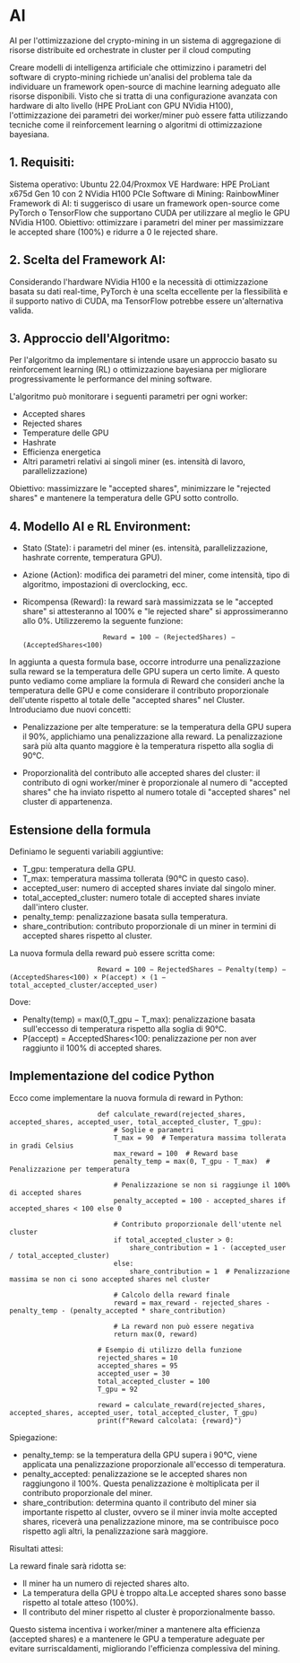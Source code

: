 # AI
AI  per l'ottimizzazione del crypto-mining in un sistema di aggregazione di risorse distribuite ed orchestrate in cluster per il cloud computing 

Creare modelli di intelligenza artificiale che ottimizzino i parametri del software di crypto-mining richiede un'analisi del problema tale da individuare un framework open-source di machine learning adeguato alle risorse disponibili. Visto che si tratta di una configurazione avanzata con hardware di alto livello (HPE ProLiant con GPU NVidia H100), l'ottimizzazione dei parametri dei worker/miner può essere fatta utilizzando tecniche come il reinforcement learning o algoritmi di ottimizzazione bayesiana.

## 1. Requisiti:
Sistema operativo: Ubuntu 22.04/Proxmox VE
Hardware: HPE ProLiant x675d Gen 10 con 2 NVidia H100 PCIe
Software di Mining: RainbowMiner
Framework di AI: ti suggerisco di usare un framework open-source come PyTorch o TensorFlow che supportano CUDA per utilizzare al meglio le GPU NVidia H100.
Obiettivo: ottimizzare i parametri del miner per massimizzare le accepted share (100%) e ridurre a 0 le rejected share.

## 2. Scelta del Framework AI:
Considerando l'hardware NVidia H100 e la necessità di ottimizzazione basata su dati real-time, PyTorch è una scelta eccellente per la flessibilità e il supporto nativo di CUDA, ma TensorFlow potrebbe essere un'alternativa valida.

## 3. Approccio dell'Algoritmo:
Per l'algoritmo da implementare si intende usare un approccio basato su reinforcement learning (RL) o ottimizzazione bayesiana per migliorare progressivamente le performance del mining software.

L'algoritmo può monitorare i seguenti parametri per ogni worker:

- Accepted shares
- Rejected shares
- Temperature delle GPU
- Hashrate
- Efficienza energetica
- Altri parametri relativi ai singoli miner (es. intensità di lavoro, parallelizzazione)

Obiettivo: massimizzare le "accepted shares", minimizzare le "rejected shares" e mantenere la temperatura delle GPU sotto controllo.

## 4. Modello AI e RL Environment:

- Stato (State): i parametri del miner (es. intensità, parallelizzazione, hashrate corrente, temperatura GPU).

- Azione (Action): modifica dei parametri del miner, come intensità, tipo di algoritmo, impostazioni di overclocking, ecc.

- Ricompensa (Reward): la reward sarà massimizzata se le "accepted share" si attesteranno al 100% e "le rejected share" si approssimeranno allo 0%. Utilizzeremo la seguente funzione:

                          Reward = 100 − (RejectedShares) − (AcceptedShares<100)

In aggiunta a questa formula base, occorre introdurre una penalizzazione sulla reward se la temperatura delle GPU supera un certo limite. A questo punto vediamo come ampliare la formula di Reward che consideri anche la temperatura delle GPU e come considerare il contributo proporzionale dell'utente rispetto al totale delle "accepted shares" nel Cluster. Introduciamo due nuovi concetti:

- Penalizzazione per alte temperature: se la temperatura della GPU supera il 90%, applichiamo una penalizzazione alla reward. La penalizzazione sarà più alta quanto maggiore è la temperatura rispetto alla soglia di 90°C.
  
- Proporzionalità del contributo alle accepted shares del cluster: il contributo di ogni worker/miner è proporzionale al numero di "accepted shares" che ha inviato rispetto al numero totale di "accepted shares" nel cluster di appartenenza.

## Estensione della formula

Definiamo le seguenti variabili aggiuntive:

- T_gpu: temperatura della GPU.
- T_max: temperatura massima tollerata (90°C in questo caso).
- accepted_user: numero di accepted shares inviate dal singolo miner.
- total_accepted_cluster: numero totale di accepted shares inviate dall'intero cluster.
- penalty_temp: penalizzazione basata sulla temperatura.
- share_contribution: contributo proporzionale di un miner in termini di accepted shares rispetto al cluster.

La nuova formula della reward può essere scritta come:

                          Reward = 100 − RejectedShares − Penalty(temp) − (AcceptedShares<100) × P(accept) × (1 − total_accepted_cluster/accepted_user)

Dove:

- Penalty(temp) =  max(0,T_gpu − T_max): penalizzazione basata sull'eccesso di temperatura rispetto alla soglia di 90°C.
- P(accept) = AcceptedShares<100: penalizzazione per non aver raggiunto il 100% di accepted shares.

## Implementazione del codice Python

Ecco come implementare la nuova formula di reward in Python:

                          def calculate_reward(rejected_shares, accepted_shares, accepted_user, total_accepted_cluster, T_gpu):
                              # Soglie e parametri
                              T_max = 90  # Temperatura massima tollerata in gradi Celsius
                              max_reward = 100  # Reward base
                              penalty_temp = max(0, T_gpu - T_max)  # Penalizzazione per temperatura
                          
                              # Penalizzazione se non si raggiunge il 100% di accepted shares
                              penalty_accepted = 100 - accepted_shares if accepted_shares < 100 else 0
                          
                              # Contributo proporzionale dell'utente nel cluster
                              if total_accepted_cluster > 0:
                                  share_contribution = 1 - (accepted_user / total_accepted_cluster)
                              else:
                                  share_contribution = 1  # Penalizzazione massima se non ci sono accepted shares nel cluster
                          
                              # Calcolo della reward finale
                              reward = max_reward - rejected_shares - penalty_temp - (penalty_accepted * share_contribution)
                          
                              # La reward non può essere negativa
                              return max(0, reward)
                          
                          # Esempio di utilizzo della funzione
                          rejected_shares = 10
                          accepted_shares = 95
                          accepted_user = 30
                          total_accepted_cluster = 100
                          T_gpu = 92
                          
                          reward = calculate_reward(rejected_shares, accepted_shares, accepted_user, total_accepted_cluster, T_gpu)
                          print(f"Reward calcolata: {reward}")

Spiegazione:

- penalty_temp: se la temperatura della GPU supera i 90°C, viene applicata una penalizzazione proporzionale all'eccesso di temperatura.
- penalty_accepted: penalizzazione se le accepted shares non raggiungono il 100%. Questa penalizzazione è moltiplicata per il contributo proporzionale del miner.
- share_contribution: determina quanto il contributo del miner sia importante rispetto al cluster, ovvero se il miner invia molte accepted shares, riceverà una penalizzazione minore, ma se contribuisce poco rispetto agli altri, la penalizzazione sarà maggiore.

Risultati attesi:

La reward finale sarà ridotta se:

- Il miner ha un numero di rejected shares alto.
- La temperatura della GPU è troppo alta.Le accepted shares sono basse rispetto al totale atteso (100%).
- Il contributo del miner rispetto al cluster è proporzionalmente basso.

Questo sistema incentiva i worker/miner a mantenere alta efficienza (accepted shares) e a mantenere le GPU a temperature adeguate per evitare surriscaldamenti, migliorando l'efficienza complessiva del mining.
